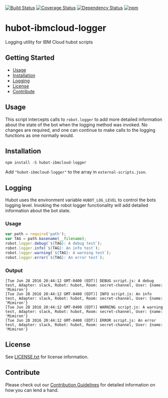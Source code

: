 [![Build Status](https://travis-ci.org/ibm-cloud-solutions/hubot-ibmcloud-logger.svg?branch=master)](https://travis-ci.org/ibm-cloud-solutions/hubot-ibmcloud-logger)
[![Coverage Status](https://coveralls.io/repos/github/ibm-cloud-solutions/hubot-ibmcloud-logger/badge.svg?branch=master)](https://coveralls.io/github/ibm-cloud-solutions/hubot-ibmcloud-logger?branch=master)
[![Dependency Status](https://dependencyci.com/github/ibm-cloud-solutions/hubot-ibmcloud-logger/badge)](https://dependencyci.com/github/ibm-cloud-solutions/hubot-ibmcloud-logger)
[![npm](https://img.shields.io/npm/v/hubot-ibmcloud-logger.svg?maxAge=2592000)]()

# hubot-ibmcloud-logger

Logging utility for IBM Cloud hubot scripts

## Getting Started
  * [Usage](#usage)
  * [Installation](#installation)
  * [Logging](#logging)
  * [License](#license)
  * [Contribute](#contribute)

## Usage <a id="usage"></a>
This script intercepts calls to `robot.logger` to add more detailed information about the state of the bot when the logging method was invoked. No changes are required, and one can continue to make calls to the logging functions as one normally would.

## Installation <a id="installation"></a>
```shell
npm install -S hubot-ibmcloud-logger
```
Add `"hubot-ibmcloud-logger"` to the array in `external-scripts.json`.

## Logging <a id="logging"></a>
Hubot uses the environment variable `HUBOT_LOG_LEVEL` to control the bots logging level. Invoking the robot logger functionality will add detailed information about the bot state.

### Usage
```javascript
var path = require('path');
var TAG = path.basename(__filename);
robot.logger.debug(`${TAG}: A debug test`);
robot.logger.info(`${TAG}: An info test`);
robot.logger.warning(`${TAG}: A warning test`);
robot.logger.error(`${TAG}: An error test`);
```

### Output
```
[Tue Jun 28 2016 20:44:12 GMT-0400 (EDT)] DEBUG script.js: A debug test, Adapter: slack, Robot: hubot, Room: secret-channel, User: {name: 'Mimiron'}
[Tue Jun 28 2016 20:44:12 GMT-0400 (EDT)] INFO script.js: An info test, Adapter: slack, Robot: hubot, Room: secret-channel, User: {name: 'Mimiron'}
[Tue Jun 28 2016 20:44:12 GMT-0400 (EDT)] WARNING script.js: A warning test, Adapter: slack, Robot: hubot, Room: secret-channel, User: {name: 'Mimiron'}
[Tue Jun 28 2016 20:44:12 GMT-0400 (EDT)] ERROR script.js: An error test, Adapter: slack, Robot: hubot, Room: secret-channel, User: {name: 'Mimiron'}
```

## License <a id="license"></a>

See [LICENSE.txt](./LICENSE.txt) for license information.

## Contribute <a id="contribute"></a>

Please check out our [Contribution Guidelines](./CONTRIBUTING.md) for detailed information on how you can lend a hand.
